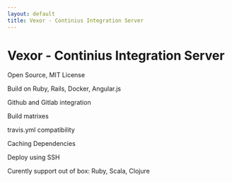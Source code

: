```yaml
---
layout: default
title: Vexor - Continius Integration Server
---
```


# Vexor - Continius Integration Server

Open Source, MIT License

Build on Ruby, Rails, Docker, Angular.js

Github and Gitlab integration

Build matrixes

travis.yml compatibility

Caching Dependencies

Deploy using SSH

Curently support out of box: Ruby, Scala, Clojure
